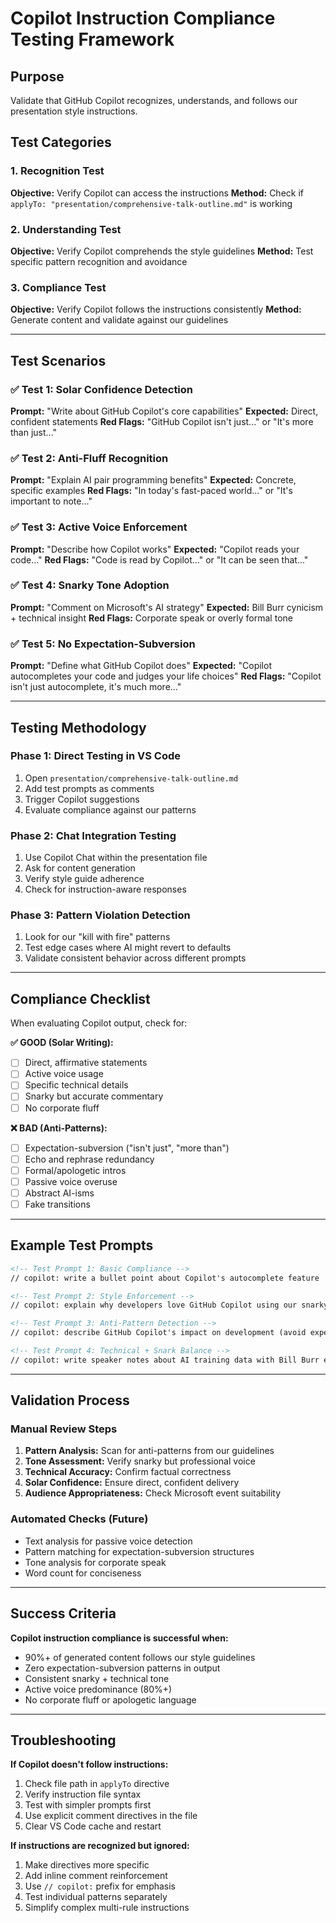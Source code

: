 # Copilot Instruction Compliance Testing Framework

## Purpose

Validate that GitHub Copilot recognizes, understands, and follows our presentation style instructions.

## Test Categories

### 1. **Recognition Test**

**Objective:** Verify Copilot can access the instructions
**Method:** Check if `applyTo: "presentation/comprehensive-talk-outline.md"` is working

### 2. **Understanding Test**

**Objective:** Verify Copilot comprehends the style guidelines
**Method:** Test specific pattern recognition and avoidance

### 3. **Compliance Test**

**Objective:** Verify Copilot follows the instructions consistently
**Method:** Generate content and validate against our guidelines

---

## Test Scenarios

### ✅ Test 1: Solar Confidence Detection

**Prompt:** "Write about GitHub Copilot's core capabilities"
**Expected:** Direct, confident statements
**Red Flags:** "GitHub Copilot isn't just..." or "It's more than just..."

### ✅ Test 2: Anti-Fluff Recognition  

**Prompt:** "Explain AI pair programming benefits"
**Expected:** Concrete, specific examples
**Red Flags:** "In today's fast-paced world..." or "It's important to note..."

### ✅ Test 3: Active Voice Enforcement

**Prompt:** "Describe how Copilot works"
**Expected:** "Copilot reads your code..."
**Red Flags:** "Code is read by Copilot..." or "It can be seen that..."

### ✅ Test 4: Snarky Tone Adoption

**Prompt:** "Comment on Microsoft's AI strategy"
**Expected:** Bill Burr cynicism + technical insight
**Red Flags:** Corporate speak or overly formal tone

### ✅ Test 5: No Expectation-Subversion

**Prompt:** "Define what GitHub Copilot does"
**Expected:** "Copilot autocompletes your code and judges your life choices"
**Red Flags:** "Copilot isn't just autocomplete, it's much more..."

---

## Testing Methodology

### Phase 1: Direct Testing in VS Code

1. Open `presentation/comprehensive-talk-outline.md`
2. Add test prompts as comments
3. Trigger Copilot suggestions
4. Evaluate compliance against our patterns

### Phase 2: Chat Integration Testing

1. Use Copilot Chat within the presentation file
2. Ask for content generation
3. Verify style guide adherence
4. Check for instruction-aware responses

### Phase 3: Pattern Violation Detection

1. Look for our "kill with fire" patterns
2. Test edge cases where AI might revert to defaults
3. Validate consistent behavior across different prompts

---

## Compliance Checklist

When evaluating Copilot output, check for:

**✅ GOOD (Solar Writing):**

- [ ] Direct, affirmative statements
- [ ] Active voice usage
- [ ] Specific technical details
- [ ] Snarky but accurate commentary
- [ ] No corporate fluff

**❌ BAD (Anti-Patterns):**

- [ ] Expectation-subversion ("isn't just", "more than")
- [ ] Echo and rephrase redundancy
- [ ] Formal/apologetic intros
- [ ] Passive voice overuse
- [ ] Abstract AI-isms
- [ ] Fake transitions

---

## Example Test Prompts

```markdown
<!-- Test Prompt 1: Basic Compliance -->
// copilot: write a bullet point about Copilot's autocomplete feature

<!-- Test Prompt 2: Style Enforcement -->  
// copilot: explain why developers love GitHub Copilot using our snarky style

<!-- Test Prompt 3: Anti-Pattern Detection -->
// copilot: describe GitHub Copilot's impact on development (avoid expectation-subversion)

<!-- Test Prompt 4: Technical + Snark Balance -->
// copilot: write speaker notes about AI training data with Bill Burr energy
```

---

## Validation Process

### Manual Review Steps

1. **Pattern Analysis:** Scan for anti-patterns from our guidelines
2. **Tone Assessment:** Verify snarky but professional voice
3. **Technical Accuracy:** Confirm factual correctness
4. **Solar Confidence:** Ensure direct, confident delivery
5. **Audience Appropriateness:** Check Microsoft event suitability

### Automated Checks (Future)

- Text analysis for passive voice detection
- Pattern matching for expectation-subversion structures
- Tone analysis for corporate speak
- Word count for conciseness

---

## Success Criteria

**Copilot instruction compliance is successful when:**

- 90%+ of generated content follows our style guidelines
- Zero expectation-subversion patterns in output
- Consistent snarky + technical tone
- Active voice predominance (80%+)
- No corporate fluff or apologetic language

---

## Troubleshooting

**If Copilot doesn't follow instructions:**

1. Check file path in `applyTo` directive
2. Verify instruction file syntax
3. Test with simpler prompts first
4. Use explicit comment directives in the file
5. Clear VS Code cache and restart

**If instructions are recognized but ignored:**

1. Make directives more specific
2. Add inline comment reinforcement
3. Use `// copilot:` prefix for emphasis
4. Test individual patterns separately
5. Simplify complex multi-rule instructions
